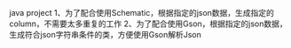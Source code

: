 java project
1、为了配合使用Schematic，根据指定的json数据，生成指定的column，不需要太多重复的工作
2、为了配合使用Gson，根据指定的json数据，生成符合json字符串条件的类，方便使用Gson解析Json


